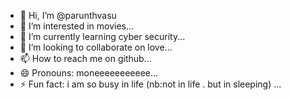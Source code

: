 - 👋 Hi, I’m @parunthvasu
- 👀 I’m interested in movies...
- 🌱 I’m currently learning cyber security...
- 💞️ I’m looking to collaborate on love...
- 📫 How to reach me on github...
- 😄 Pronouns: moneeeeeeeeeee...
- ⚡ Fun fact: i am so busy in life (nb:not in life . but in sleeping) ...

<!---
parunthvasu36/parunthvasu36 is a ✨ special ✨ repository because its `README.md` (this file) appears on your GitHub profile.
You can click the Preview link to take a look at your changes.
--->
